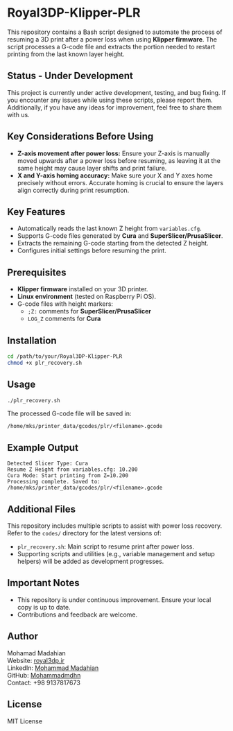 # Royal3DP-Klipper-PLR

This repository contains a Bash script designed to automate the process of resuming a 3D print after a power loss when using **Klipper firmware**. The script processes a G-code file and extracts the portion needed to restart printing from the last known layer height.

## Status - Under Development
This project is currently under active development, testing, and bug fixing. If you encounter any issues while using these scripts, please report them. Additionally, if you have any ideas for improvement, feel free to share them with us.

## Key Considerations Before Using
- **Z-axis movement after power loss:** Ensure your Z-axis is manually moved upwards after a power loss before resuming, as leaving it at the same height may cause layer shifts and print failure.
- **X and Y-axis homing accuracy:** Make sure your X and Y axes home precisely without errors. Accurate homing is crucial to ensure the layers align correctly during print resumption.

## Key Features
- Automatically reads the last known Z height from `variables.cfg`.
- Supports G-code files generated by **Cura** and **SuperSlicer/PrusaSlicer**.
- Extracts the remaining G-code starting from the detected Z height.
- Configures initial settings before resuming the print.

## Prerequisites
- **Klipper firmware** installed on your 3D printer.
- **Linux environment** (tested on Raspberry Pi OS).
- G-code files with height markers:
  - `;Z:` comments for **SuperSlicer/PrusaSlicer**
  - `LOG_Z` comments for **Cura**

## Installation
```bash
cd /path/to/your/Royal3DP-Klipper-PLR
chmod +x plr_recovery.sh
```

## Usage
```bash
./plr_recovery.sh
```
The processed G-code file will be saved in:
```
/home/mks/printer_data/gcodes/plr/<filename>.gcode
```

## Example Output
```
Detected Slicer Type: Cura
Resume Z Height from variables.cfg: 10.200
Cura Mode: Start printing from Z=10.200
Processing complete. Saved to: /home/mks/printer_data/gcodes/plr/<filename>.gcode
```

## Additional Files
This repository includes multiple scripts to assist with power loss recovery. Refer to the `codes/` directory for the latest versions of:
- `plr_recovery.sh`: Main script to resume print after power loss.
- Supporting scripts and utilities (e.g., variable management and setup helpers) will be added as development progresses.

## Important Notes
- This repository is under continuous improvement. Ensure your local copy is up to date.
- Contributions and feedback are welcome.

## Author
Mohamad Madahian  
Website: [royal3dp.ir](https://royal3dp.ir)  
LinkedIn: [Mohammad Madahian](https://www.linkedin.com/in/mohammad-madahian-5ab2b622a/)  
GitHub: [Mohammadmdhn](https://github.com/Mohammadmdhn)  
Contact: +98 9137817673

## License
MIT License

